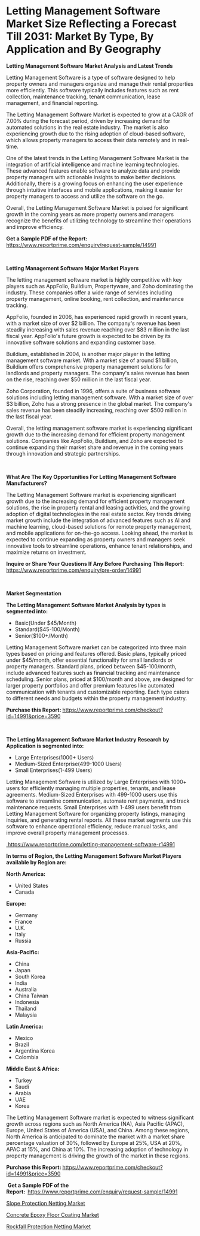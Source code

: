 <p><h1>Letting Management Software Market Size Reflecting a Forecast Till 2031: Market By Type, By Application and By Geography</h1></p><p><strong>Letting Management Software Market Analysis and Latest Trends</strong></p>
<p><p>Letting Management Software is a type of software designed to help property owners and managers organize and manage their rental properties more efficiently. This software typically includes features such as rent collection, maintenance tracking, tenant communication, lease management, and financial reporting.</p><p>The Letting Management Software Market is expected to grow at a CAGR of 7.00% during the forecast period, driven by increasing demand for automated solutions in the real estate industry. The market is also experiencing growth due to the rising adoption of cloud-based software, which allows property managers to access their data remotely and in real-time.</p><p>One of the latest trends in the Letting Management Software Market is the integration of artificial intelligence and machine learning technologies. These advanced features enable software to analyze data and provide property managers with actionable insights to make better decisions. Additionally, there is a growing focus on enhancing the user experience through intuitive interfaces and mobile applications, making it easier for property managers to access and utilize the software on the go.</p><p>Overall, the Letting Management Software Market is poised for significant growth in the coming years as more property owners and managers recognize the benefits of utilizing technology to streamline their operations and improve efficiency.</p></p>
<p><strong>Get a Sample PDF of the Report:&nbsp;</strong> <a href="https://www.reportprime.com/enquiry/request-sample/14991">https://www.reportprime.com/enquiry/request-sample/14991</a></p>
<p>&nbsp;</p>
<p><strong>Letting Management Software Major Market Players</strong></p>
<p><p>The letting management software market is highly competitive with key players such as AppFolio, Buildium, Propertyware, and Zoho dominating the industry. These companies offer a wide range of services including property management, online booking, rent collection, and maintenance tracking.</p><p>AppFolio, founded in 2006, has experienced rapid growth in recent years, with a market size of over $2 billion. The company's revenue has been steadily increasing with sales revenue reaching over $83 million in the last fiscal year. AppFolio's future growth is expected to be driven by its innovative software solutions and expanding customer base.</p><p>Buildium, established in 2004, is another major player in the letting management software market. With a market size of around $1 billion, Buildium offers comprehensive property management solutions for landlords and property managers. The company's sales revenue has been on the rise, reaching over $50 million in the last fiscal year.</p><p>Zoho Corporation, founded in 1996, offers a suite of business software solutions including letting management software. With a market size of over $3 billion, Zoho has a strong presence in the global market. The company's sales revenue has been steadily increasing, reaching over $500 million in the last fiscal year.</p><p>Overall, the letting management software market is experiencing significant growth due to the increasing demand for efficient property management solutions. Companies like AppFolio, Buildium, and Zoho are expected to continue expanding their market share and revenue in the coming years through innovation and strategic partnerships.</p></p>
<p>&nbsp;</p>
<p><strong>What Are The Key Opportunities For Letting Management Software Manufacturers?</strong></p>
<p><p>The Letting Management Software market is experiencing significant growth due to the increasing demand for efficient property management solutions, the rise in property rental and leasing activities, and the growing adoption of digital technologies in the real estate sector. Key trends driving market growth include the integration of advanced features such as AI and machine learning, cloud-based solutions for remote property management, and mobile applications for on-the-go access. Looking ahead, the market is expected to continue expanding as property owners and managers seek innovative tools to streamline operations, enhance tenant relationships, and maximize returns on investment.</p></p>
<p><strong>Inquire or Share Your Questions If Any Before Purchasing This Report:</strong> <a href="https://www.reportprime.com/enquiry/pre-order/14991">https://www.reportprime.com/enquiry/pre-order/14991</a></p>
<p>&nbsp;</p>
<p><strong>Market Segmentation</strong></p>
<p><strong>The Letting Management Software Market Analysis by types is segmented into:</strong></p>
<p><ul><li>Basic(Under $45/Month)</li><li>Standard($45-100/Month)</li><li>Senior($100+/Month)</li></ul></p>
<p><p>Letting Management Software market can be categorized into three main types based on pricing and features offered. Basic plans, typically priced under $45/month, offer essential functionality for small landlords or property managers. Standard plans, priced between $45-100/month, include advanced features such as financial tracking and maintenance scheduling. Senior plans, priced at $100/month and above, are designed for larger property portfolios and offer premium features like automated communication with tenants and customizable reporting. Each type caters to different needs and budgets within the property management industry.</p></p>
<p><strong>Purchase this Report:&nbsp;</strong><a href="https://www.reportprime.com/checkout?id=14991&price=3590">https://www.reportprime.com/checkout?id=14991&price=3590</a></p>
<p>&nbsp;</p>
<p><strong>The Letting Management Software Market Industry Research by Application is segmented into:</strong></p>
<p><ul><li>Large Enterprises(1000+ Users)</li><li>Medium-Sized Enterprise(499-1000 Users)</li><li>Small Enterprises(1-499 Users)</li></ul></p>
<p><p>Letting Management Software is utilized by Large Enterprises with 1000+ users for efficiently managing multiple properties, tenants, and lease agreements. Medium-Sized Enterprises with 499-1000 users use this software to streamline communication, automate rent payments, and track maintenance requests. Small Enterprises with 1-499 users benefit from Letting Management Software for organizing property listings, managing inquiries, and generating rental reports. All these market segments use this software to enhance operational efficiency, reduce manual tasks, and improve overall property management processes.</p></p>
<p><a href="https://www.reportprime.com/letting-management-software-r14991">&nbsp;https://www.reportprime.com/letting-management-software-r14991</a></p>
<p><strong>In terms of Region, the Letting Management Software Market Players available by Region are:</strong></p>
<p>
    <p> <strong> North America: </strong>
        <ul>
            <li>United States</li>
            <li>Canada</li>
        </ul>
        </p> 
    <p> <strong> Europe: </strong>
        <ul>
            <li>Germany</li>
            <li>France</li>
            <li>U.K.</li>
            <li>Italy</li>
            <li>Russia</li>
        </ul>
        </p> 
    <p> <strong> Asia-Pacific: </strong>
        <ul>
            <li>China</li>
            <li>Japan</li>
            <li>South Korea</li>
            <li>India</li>
            <li>Australia</li>
            <li>China Taiwan</li>
            <li>Indonesia</li>
            <li>Thailand</li>
            <li>Malaysia</li>
        </ul>
        </p> 
    <p> <strong> Latin America: </strong>
        <ul>
            <li>Mexico</li>
            <li>Brazil</li>
            <li>Argentina Korea</li>
            <li>Colombia</li>
        </ul>
        </p> 
    <p> <strong> Middle East & Africa: </strong>
        <ul>
            <li>Turkey</li>
            <li>Saudi</li>
            <li>Arabia</li>
            <li>UAE</li>
            <li>Korea</li>
        </ul>
    </p>
    </p>
<p><p>The Letting Management Software market is expected to witness significant growth across regions such as North America (NA), Asia Pacific (APAC), Europe, United States of America (USA), and China. Among these regions, North America is anticipated to dominate the market with a market share percentage valuation of 30%, followed by Europe at 25%, USA at 20%, APAC at 15%, and China at 10%. The increasing adoption of technology in property management is driving the growth of the market in these regions.</p></p>
<p><strong>Purchase this Report: </strong><a href="https://www.reportprime.com/checkout?id=14991&price=3590">https://www.reportprime.com/checkout?id=14991&price=3590</a></p>
<p>&nbsp;<strong>Get a Sample PDF of the Report:&nbsp;&nbsp;</strong><a href="https://www.reportprime.com/enquiry/request-sample/14991">https://www.reportprime.com/enquiry/request-sample/14991</a></p>
<p><strong></strong></p>
<p><p><a href="https://www.linkedin.com/pulse/slope-protection-netting-market-size-share-amp-trends-ppwce?trackingId=u7Q7SwVlPgwAP8gU64C9Cw%3D%3D">Slope Protection Netting Market</a></p><p><a href="https://www.linkedin.com/pulse/concrete-epoxy-floor-coating-market-size-furnishes-valuable-esspe?trackingId=8lvI5a2IAXx10pzSEupFhA%3D%3D">Concrete Epoxy Floor Coating Market</a></p><p><a href="https://www.linkedin.com/pulse/rockfall-protection-netting-market-size-reflecting-forecast-till-m4lfe?trackingId=4VJLjdPUInGqixzEwkEY0g%3D%3D">Rockfall Protection Netting Market</a></p></p>